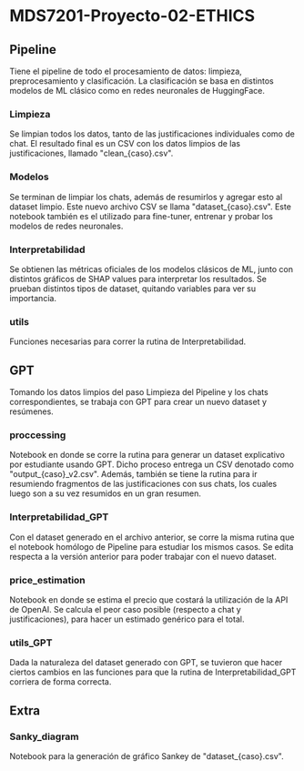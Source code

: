 # MDS7201-Proyecto-02-ETHICS

## Pipeline

Tiene el pipeline de todo el procesamiento de datos: limpieza, preprocesamiento y clasificación. La clasificación se basa en distintos modelos de ML clásico como en redes neuronales de HuggingFace.

### Limpieza

Se limpian todos los datos, tanto de las justificaciones individuales como de chat. El resultado final es un CSV con los datos limpios de las justificaciones, llamado "clean_{caso}.csv".

### Modelos

Se terminan de limpiar los chats, además de resumirlos y agregar esto al dataset limpio. Este nuevo archivo CSV se llama "dataset_{caso}.csv". Este notebook también es el utilizado para fine-tuner, entrenar y probar los modelos de redes neuronales.

### Interpretabilidad

Se obtienen las métricas oficiales de los modelos clásicos de ML, junto con distintos gráficos de SHAP values para interpretar los resultados. Se prueban distintos tipos de dataset, quitando variables para ver su importancia.

### utils

Funciones necesarias para correr la rutina de Interpretabilidad.

## GPT

Tomando los datos limpios del paso Limpieza del Pipeline y los chats correspondientes, se trabaja con GPT para crear un nuevo dataset y resúmenes.

### proccessing

Notebook en donde se corre la rutina para generar un dataset explicativo por estudiante usando GPT. Dicho proceso entrega un CSV denotado como "output_{caso}_v2.csv". Además, también se tiene la rutina para ir resumiendo fragmentos de las justificaciones con sus chats, los cuales luego son a su vez resumidos en un gran resumen.

### Interpretabilidad_GPT

Con el dataset generado en el archivo anterior, se corre la misma rutina que el notebook homólogo de Pipeline para estudiar los mismos casos. Se edita respecta a la versión anterior para poder trabajar con el nuevo dataset.

### price_estimation

Notebook en donde se estima el precio que costará la utilización de la API de OpenAI. Se calcula el peor caso posible (respecto a chat y justificaciones), para hacer un estimado genérico para el total.

### utils_GPT

Dada la naturaleza del dataset generado con GPT, se tuvieron que hacer ciertos cambios en las funciones para que la rutina de Interpretabilidad_GPT corriera de forma correcta.

## Extra

### Sanky_diagram

Notebook para la generación de gráfico Sankey de "dataset_{caso}.csv".
